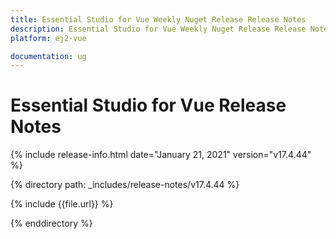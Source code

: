 ```yaml
---
title: Essential Studio for Vue Weekly Nuget Release Release Notes  
description: Essential Studio for Vue Weekly Nuget Release Release Notes  
platform: ej2-vue

documentation: ug
---
```


# Essential Studio for  Vue  Release Notes  

{% include release-info.html date="January 21, 2021"   version="v17.4.44"  %} 

{% directory path: _includes/release-notes/v17.4.44 %}

{% include {{file.url}} %}

{% enddirectory %}
